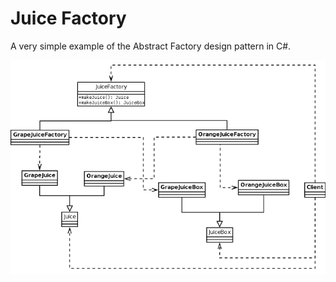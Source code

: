 Juice Factory
=============

A very simple example of the Abstract Factory design pattern in C#.

![Alt text](diagrams/Juice_Factory_UML.png)

